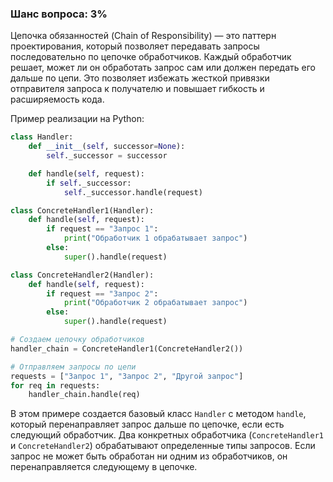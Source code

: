 ### Шанс вопроса: 3%

Цепочка обязанностей (Chain of Responsibility) — это паттерн проектирования, который позволяет передавать запросы последовательно по цепочке обработчиков. Каждый обработчик решает, может ли он обработать запрос сам или должен передать его дальше по цепи. Это позволяет избежать жесткой привязки отправителя запроса к получателю и повышает гибкость и расширяемость кода.

Пример реализации на Python:

```python
class Handler:
    def __init__(self, successor=None):
        self._successor = successor

    def handle(self, request):
        if self._successor:
            self._successor.handle(request)

class ConcreteHandler1(Handler):
    def handle(self, request):
        if request == "Запрос 1":
            print("Обработчик 1 обрабатывает запрос")
        else:
            super().handle(request)

class ConcreteHandler2(Handler):
    def handle(self, request):
        if request == "Запрос 2":
            print("Обработчик 2 обрабатывает запрос")
        else:
            super().handle(request)

# Создаем цепочку обработчиков
handler_chain = ConcreteHandler1(ConcreteHandler2())

# Отправляем запросы по цепи
requests = ["Запрос 1", "Запрос 2", "Другой запрос"]
for req in requests:
    handler_chain.handle(req)
```

В этом примере создается базовый класс `Handler` с методом `handle`, который перенаправляет запрос дальше по цепочке, если есть следующий обработчик. Два конкретных обработчика (`ConcreteHandler1` и `ConcreteHandler2`) обрабатывают определенные типы запросов. Если запрос не может быть обработан ни одним из обработчиков, он перенаправляется следующему в цепочке.